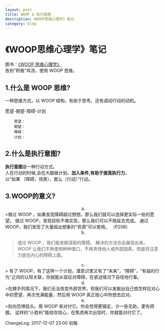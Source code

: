 ```yaml
---
layout: post
title: WOOP & 执行意图
description: 《WOOP思维心理学》笔记
category: blog
---
```


# 《WOOP思维心理学》笔记

图书：[《WOOP 思维心理学》](https://book.douban.com/subject/26616951/)  
告别“积极”鸡汤，使用 WOOP 思维。

## 1.什么是 WOOP 思维?	
一种思维方式，以 WOOP 结构，有助于思考。还有调动行动的动机。

愿望-期望-障碍-计划

~~~
	愿望：
	期望：
	障碍：
	计划：
~~~
## 2.什么是执行意图?

**执行意图**是一种行动方式。  
人在行动的时候,会在大脑做计划。**加入条件,有助于提高执行力**。  
以“如果 （障碍，场景），那么（行动）”行动。  

## 3.WOOP的意义?
<center>a.</center>
>做过 WOOP ，如果发现障碍超过预想。那么我们就可以选择更实际一些的愿望。
做过 WOOP，发现目标不难实现，那么我们可以不拖延去完成。
通过 WOOP，我们发现了大量超出想象的“资源”可以使用。
（P208）
 


<center>b.</center>


>透过 WOOP ，我们能发掘深层的障碍。
解决的方法也会展现出来。
>WOOP 让我们不再使用种种借口，不再责怪他人或外部因素，而是将注意力放在内心的障碍上面。

<center>c.</center>
> 有了 WOOP，有了这样一个计划，潜意识里又有了“未来”，“障碍”，“有益的行为”之间的认知关联，你就能从容应对障碍，在紧迫情况下自信地行事。


<center>d.</center>
>在棘手的情况下，我们无法改变外部世界，但我们可以发掘出自己想怎样应对心中的愿望、再次充满能量，然后用 WOOP 真正按心中所想去应对。

<center>e.</center>
>别向恐惧低头。用 WOOP 来对付它。你会觉得更镇定，少一些无助，更有把握。
这样的“小胜利”能给你信心，在焦虑再次出现时，你就能对付它了。



ChangeLog:
2017-12-07 23:00 初稿

